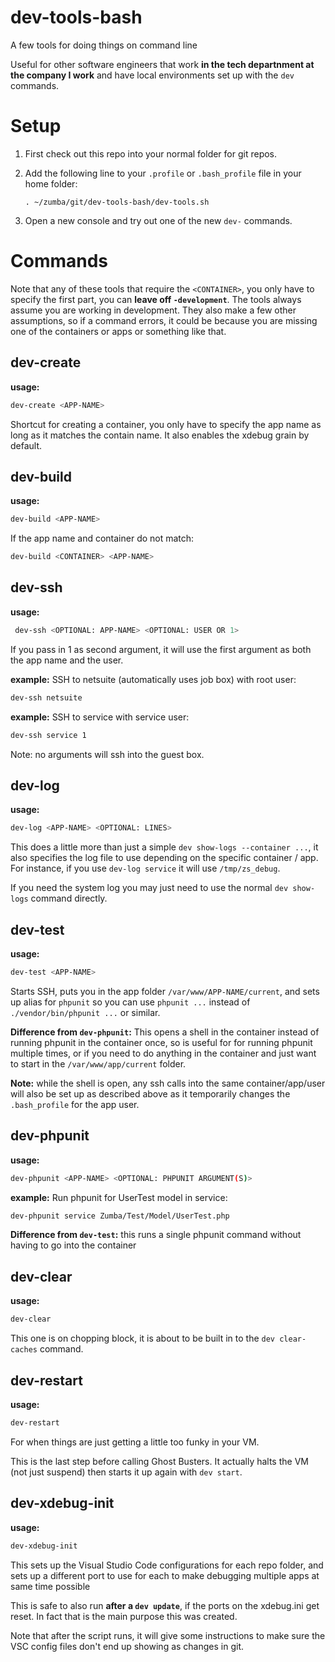 # dev-tools-bash
A few tools for doing things on command line

Useful for other software engineers that work **in the tech departnment at the company I work** and have local environments set up with the `dev` commands.

# Setup

1. First check out this repo into your normal folder for git repos.
2. Add the following line to your `.profile` or `.bash_profile` file in your home folder:
    ```
    . ~/zumba/git/dev-tools-bash/dev-tools.sh
    ```

3. Open a new console and try out one of the new `dev-` commands.

# Commands

Note that any of these tools that require the `<CONTAINER>`, you only have to specify the first part, you can **leave off `-development`**.  The tools always assume you are working in development.  They also make a few other assumptions, so if a command errors, it could be because you are missing one of the containers or apps or something like that.

## dev-create

**usage:**
```bash
dev-create <APP-NAME>
```

Shortcut for creating a container, you only have to specify the app name as long as it matches the contain name.  It also enables the xdebug grain by default.

## dev-build

**usage:**
```bash
dev-build <APP-NAME>
```

If the app name and container do not match:
```bash
dev-build <CONTAINER> <APP-NAME>
```

## dev-ssh

**usage:**
```bash
 dev-ssh <OPTIONAL: APP-NAME> <OPTIONAL: USER OR 1>
```

If you pass in 1 as second argument, it will use the first argument as both the app name and the user.

**example:** SSH to netsuite (automatically uses job box) with root user:
```bash
dev-ssh netsuite
```

**example:** SSH to service with service user:
```bash
dev-ssh service 1
```

Note: no arguments will ssh into the guest box.

## dev-log

**usage:**
```bash
dev-log <APP-NAME> <OPTIONAL: LINES>
```

This does a little more than just a simple `dev show-logs --container ...`, it also specifies the log file to use depending on the specific container / app.  For instance, if you use `dev-log service` it will use `/tmp/zs_debug`.

If you need the system log you may just need to use the normal `dev show-logs` command directly.

## dev-test

**usage:**
```bash
dev-test <APP-NAME>
```

Starts SSH, puts you in the app folder `/var/www/APP-NAME/current`, and sets up alias for `phpunit` so you can use `phpunit ...` instead of `./vendor/bin/phpunit ...` or similar.

**Difference from `dev-phpunit`:** This opens a shell in the container instead of running phpunit in the container once, so is useful for for running phpunit multiple times, or if you need to do anything in the container and just want to start in the `/var/www/app/current` folder.

**Note:** while the shell is open, any ssh calls into the same container/app/user will also be set up as described above as it temporarily changes the `.bash_profile` for the app user.

## dev-phpunit

**usage:**
```bash
dev-phpunit <APP-NAME> <OPTIONAL: PHPUNIT ARGUMENT(S)>
```

**example:**  Run phpunit for UserTest model in service:
```bash
dev-phpunit service Zumba/Test/Model/UserTest.php
```
**Difference from `dev-test`:** this runs a single phpunit command without having to go into the container

## dev-clear
**usage:**
```bash
dev-clear
```

This one is on chopping block, it is about to be built in to the `dev clear-caches` command.

## dev-restart

**usage:**
```bash
dev-restart
```

For when things are just getting a little too funky in your VM.

This is the last step before calling Ghost Busters.  It actually halts the VM (not just suspend) then starts it up again with `dev start`.

## dev-xdebug-init

**usage:**
```bash
dev-xdebug-init
```

This sets up the Visual Studio Code configurations for each repo folder, and sets up a different port to use for each to make debugging multiple apps at same time possible

This is safe to also run **after a `dev update`**, if the ports on the xdebug.ini get reset.  In fact that is the main purpose this was created.

Note that after the script runs, it will give some instructions to make sure the VSC config files don't end up showing as changes in git.
